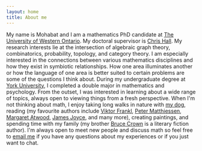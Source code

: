 ```yaml
---
layout: home
title: About me
---
```


My name is Mohabat and I am a mathematics PhD candidate at [The University of Western Ontario](https://www.math.uwo.ca). My doctoral supervisor is [Chris Hall](https://www.math.uwo.ca/faculty/hall/). My research interests lie at the intersection of algebraic graph theory, combinatorics, probability, topology, and category theory. I am especially interested in the connections between various mathematics disciplines and how they exist in symbiotic relationships. How one area illuminates another or how the language of one area is better suited to certain problems are some of the questions I think about. During my undergraduate degree at [York University](https://www.yorku.ca/), I completed a double major in mathematics and psychology. From the outset, I was interested in learning about a wide range of topics, always open to viewing things from a fresh perspective. When I'm not thinking about math, I enjoy taking long walks in nature with [my dog](https://www.instagram.com/woodytheluckylab/), reading (my favourite authors include [Viktor Frankl](https://en.wikipedia.org/wiki/Viktor_Frankl), [Peter Matthiessen](https://en.wikipedia.org/wiki/Peter_Matthiessen), [Margaret Atwood](http://margaretatwood.ca/), [James Joyce](https://en.wikipedia.org/wiki/James_Joyce), and many more), creating paintings, and spending time with my family (my brother [Bruce Crown](https://www.brucecrown.ca) is a literary fiction author). I'm always open to meet new people and discuss math so feel free to [email me](mailto:contact@mohabatmath.ca) if you have any questions about my experiences or if you just want to chat.
